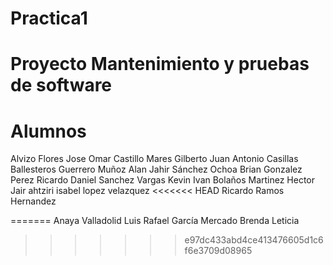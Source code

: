 
# Practica1

# Proyecto Mantenimiento y pruebas de software
# Alumnos
Alvizo Flores Jose Omar
Castillo Mares Gilberto
Juan Antonio Casillas Ballesteros
Guerrero Muñoz Alan Jahir
Sánchez Ochoa Brian
Gonzalez Perez Ricardo Daniel 
Sanchez Vargas Kevin Ivan
Bolaños Martinez Hector Jair
ahtziri isabel lopez velazquez
<<<<<<< HEAD
Ricardo Ramos Hernandez


=======
Anaya Valladolid Luis Rafael
García Mercado Brenda Leticia
>>>>>>> e97dc433abd4ce413476605d1c6f6e3709d08965


